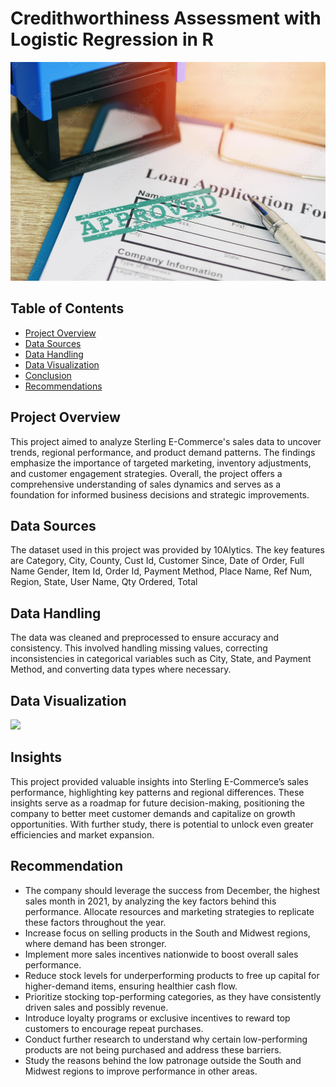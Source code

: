# Credithworthiness Assessment with Logistic Regression in R

![](loan.jpg)

## Table of Contents
- [Project Overview](#project-overview)
- [Data Sources](#data-sources)
- [Data Handling](#data-handling)
- [Data Visualization](#Data-Visualization)
- [Conclusion](#conclusion)
- [Recommendations](#recommendations)

## Project Overview
This project aimed to analyze Sterling E-Commerce's sales data to uncover trends, regional performance, and product demand patterns. The findings emphasize the importance of 
targeted marketing, inventory adjustments, and customer engagement strategies. Overall, the project offers a comprehensive understanding of sales dynamics and serves 
as a foundation for informed business decisions and strategic improvements.

## Data Sources
The dataset used in this project was provided by 10Alytics. The key features are Category, City,	County,	Cust Id,	Customer Since,	Date of Order, Full Name	Gender,
Item Id, Order Id, Payment Method,	Place Name,	Ref Num,	Region,	State,	User Name, Qty Ordered,	Total

## Data Handling
The data was cleaned and preprocessed to ensure accuracy and consistency. This involved handling missing values, correcting inconsistencies in categorical
variables such as City, State, and Payment Method, and converting data types where necessary. 

## Data Visualization

![](Target_Distribution)


## Insights
This project provided valuable insights into Sterling E-Commerce’s sales performance, highlighting key patterns and regional differences. These insights serve as a roadmap 
for future decision-making, positioning the company to better meet customer demands and capitalize on growth opportunities. With further study, there is potential to unlock even 
greater efficiencies and market expansion.

## Recommendation
- The company should leverage the success from December, the highest sales month in 2021, by analyzing the key factors behind this performance. Allocate resources and marketing strategies to replicate these factors
  throughout the year.
- Increase focus on selling products in the South and Midwest regions, where demand has been stronger.
- Implement more sales incentives nationwide to boost overall sales performance.
- Reduce stock levels for underperforming products to free up capital for higher-demand items, ensuring healthier cash flow.
- Prioritize stocking top-performing categories, as they have consistently driven sales and possibly revenue.
- Introduce loyalty programs or exclusive incentives to reward top customers to encourage repeat purchases.
- Conduct further research to understand why certain low-performing products are not being purchased and address these barriers.
- Study the reasons behind the low patronage outside the South and Midwest regions to improve performance in other areas.
